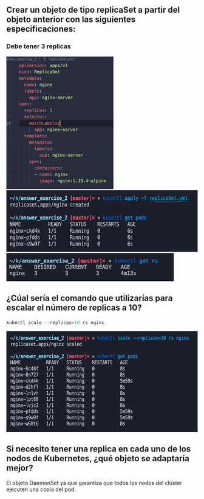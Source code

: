 ## Crear un objeto de tipo replicaSet a partir del objeto anterior con las siguientes especificaciones:

### Debe tener 3 replicas

<img alt="" src="./image12.png" style="width: 281.50px; height: 347.83px; " title="">

<img alt="" src="./image21.png" style="width: 601.70px; height: 162.67px; " title="">

<img alt="" src="./image6.png" style="width: 440.50px; height: 73.90px;" title="">

## ¿Cúal sería el comando que utilizarías para escalar el número de replicas a 10?

```jsx
kubectl scale --replicas=10 rs nginx
```

<img alt="" src="./image24.png" style="width: 601.70px; height: 265.33px; " title="">

## Si necesito tener una replica en cada uno de los nodos de Kubernetes, ¿qué objeto se adaptaría mejor?

El objeto DaemonSet ya que garantiza que todos los nodos del clúster ejecuten una copia del pod.
